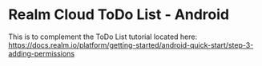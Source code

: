 # Realm Cloud ToDo List - Android

This is to complement the ToDo List tutorial located here:
https://docs.realm.io/platform/getting-started/android-quick-start/step-3-adding-permissions
